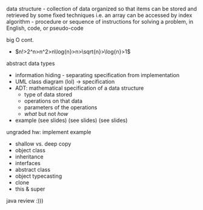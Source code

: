 data structure - collection of data organized so that items can be stored and retrieved by some fixed techniques i.e. an array can be accessed by index
algorithm - procedure or sequence of instructions for solving a problem, in English, code, or pseudo-code

big O cont.
- $n!>2^n>n^2>n\log{n}>n>\sqrt{n}>\log{n}>1$

abstract data types
- information hiding - separating specification from implementation
- UML class diagram (lol) -> specification
- ADT: mathematical specification of a data structure
	- type of data stored
	- operations on that data
	- parameters of the operations
	- _what_ but not _how_
- example (see slides) (see slides) (see slides)

ungraded hw: implement example
- shallow vs. deep copy
- object class
- inheritance
- interfaces
- abstract class
- object typecasting
- clone
- this & super

java review :)))